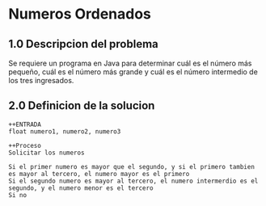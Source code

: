 # Numeros Ordenados
## 1.0 Descripcion del problema
Se requiere un programa en Java para determinar cuál es el número más pequeño, 
cuál es el número más grande y cuál es el número intermedio de los tres ingresados.
## 2.0 Definicion de la solucion
~~~
++ENTRADA
float numero1, numero2, numero3

++Proceso
Solicitar los numeros 

Si el primer numero es mayor que el segundo, y si el primero tambien es mayor al tercero, el numero mayor es el primero
Si el segundo numero es mayor al tercero, el numero intermerdio es el segundo, y el numero menor es el tercero
Si no
~~~
